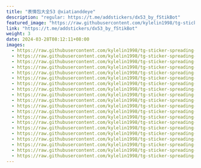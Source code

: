 ```yaml
---
title: "表情包大全53 @xiatianddeye"
description: "regular: https://t.me/addstickers/dx53_by_fStikBot"
featured_image: "https://raw.githubusercontent.com/kylelin1998/tg-sticker-spreading-worldwide-images/main/img/3e53da64-11ca-4718-93c4-99e9ba3e4bf7.jpg"
link: "https://t.me/addstickers/dx53_by_fStikBot"
weight: 3
date: 2024-03-28T08:12:11+08:00
images:
  - https://raw.githubusercontent.com/kylelin1998/tg-sticker-spreading-worldwide-images/main/img/3e53da64-11ca-4718-93c4-99e9ba3e4bf7.jpg
  - https://raw.githubusercontent.com/kylelin1998/tg-sticker-spreading-worldwide-images/main/img/f5d333f0-bb9e-40b4-b876-0f681cbb5b0d.jpg
  - https://raw.githubusercontent.com/kylelin1998/tg-sticker-spreading-worldwide-images/main/img/2eca539c-d9a8-4fde-8505-5c6a02e3fb98.jpg
  - https://raw.githubusercontent.com/kylelin1998/tg-sticker-spreading-worldwide-images/main/img/b485d55a-4f08-4c88-a2e6-19957369e8cf.jpg
  - https://raw.githubusercontent.com/kylelin1998/tg-sticker-spreading-worldwide-images/main/img/fa1e83ea-5cde-4ede-8f5e-2a35f9f7a770.jpg
  - https://raw.githubusercontent.com/kylelin1998/tg-sticker-spreading-worldwide-images/main/img/bafd6d4a-9f15-4a47-a93b-a872e383767d.jpg
  - https://raw.githubusercontent.com/kylelin1998/tg-sticker-spreading-worldwide-images/main/img/4d99512f-f7cb-4d7d-9067-29ed6b281b15.jpg
  - https://raw.githubusercontent.com/kylelin1998/tg-sticker-spreading-worldwide-images/main/img/332c277e-a74f-42f9-9bd3-584156e6db65.jpg
  - https://raw.githubusercontent.com/kylelin1998/tg-sticker-spreading-worldwide-images/main/img/b6b6b998-ac40-4acb-85c7-c9657debd9f9.jpg
  - https://raw.githubusercontent.com/kylelin1998/tg-sticker-spreading-worldwide-images/main/img/4fd8f406-d226-4ca4-8d26-f1e8732f1f29.jpg
  - https://raw.githubusercontent.com/kylelin1998/tg-sticker-spreading-worldwide-images/main/img/74297730-4650-4676-8b1d-44a7407a366f.jpg
  - https://raw.githubusercontent.com/kylelin1998/tg-sticker-spreading-worldwide-images/main/img/597b4378-6541-42f6-92a7-f6448753931a.jpg
  - https://raw.githubusercontent.com/kylelin1998/tg-sticker-spreading-worldwide-images/main/img/20e41045-9b96-4a07-8cd7-4ae5ea2bbceb.jpg
  - https://raw.githubusercontent.com/kylelin1998/tg-sticker-spreading-worldwide-images/main/img/7ef05b56-8725-41a4-86b6-5a5b438bdaad.jpg
  - https://raw.githubusercontent.com/kylelin1998/tg-sticker-spreading-worldwide-images/main/img/0b9eb6a1-3c00-4356-8566-d7bfe3763a00.jpg
  - https://raw.githubusercontent.com/kylelin1998/tg-sticker-spreading-worldwide-images/main/img/a7546f3a-54ec-4925-9ded-99146df78b3e.jpg
  - https://raw.githubusercontent.com/kylelin1998/tg-sticker-spreading-worldwide-images/main/img/8df19f97-888a-4c86-88d0-8629d21e63ec.jpg
  - https://raw.githubusercontent.com/kylelin1998/tg-sticker-spreading-worldwide-images/main/img/49220c25-ebc3-43ee-94b1-0862b035bea4.jpg
  - https://raw.githubusercontent.com/kylelin1998/tg-sticker-spreading-worldwide-images/main/img/81af430c-682e-42ba-94b0-a2649447472d.jpg
  - https://raw.githubusercontent.com/kylelin1998/tg-sticker-spreading-worldwide-images/main/img/57a5e52a-8fc3-4911-91e2-998eb98a807c.jpg
---
```

